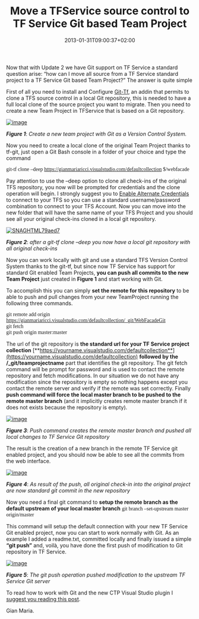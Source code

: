 ﻿---
title: "Move a TFService source control to TF Service Git based Team Project"
description: ""
date: 2013-01-31T09:00:37+02:00
draft: false
tags: [Git,Tfs]
categories: [Tfs]
---
Now that with Update 2 we have Git support on TF Service a standard question arise: “how can I move all source from a TF Service standard project to a TF Service Git based Team Project?” The answer is quite simple

First of all you need to install and Configure [Git-Tf](http://gittf.codeplex.com/), an addin that permits to clone a TFS source control in a local Git repository, this is needed to have a full local clone of the source project you want to migrate. Then you need to create a new Team Project in TFService that is based on a Git repository.

[![image](https://www.codewrecks.com/blog/wp-content/uploads/2013/01/image_thumb7.png "image")](https://www.codewrecks.com/blog/wp-content/uploads/2013/01/image7.png)

 ***Figure 1***: *Create a new team project with Git as a Version Control System.*

Now you need to create a local clone of the original Team Project thanks to tf-git, just open a Git Bash console in a folder of your choice and type the command

<font face="Consolas">git-tf clone &#8211;deep <a href="https://gianmariaricci.visualstudio.com/defaultcollection">https://gianmariaricci.visualstudio.com/defaultcollection</a> $/webfacade</font>

Pay attention to use the –deep option to clone all check-ins of the original TFS repository, you now will be prompted for credentials and the clone operation will begin. I strongly suggest you to [Enable Alternate Credentials](http://blogs.msdn.com/b/buckh/archive/2013/01/07/how-to-connect-to-tf-service-without-a-prompt-for-liveid-credentials.aspx) to connect to your TFS so you can use a standard username/password combination to connect to your TFS Account. Now you can move into the new folder that will have the same name of your TFS Project and you should see all your original check-ins cloned in a local git repository.

[![SNAGHTML79aed7](https://www.codewrecks.com/blog/wp-content/uploads/2013/01/SNAGHTML79aed7_thumb.png "SNAGHTML79aed7")](https://www.codewrecks.com/blog/wp-content/uploads/2013/01/SNAGHTML79aed7.png)

 ***Figure 2***: *after a git-tf clone –deep you now have a local git repository with all original check-ins*

Now you can work locally with git and use a standard TFS Version Control System thanks to the git-tf, but since now TF Service has support for standard Git enabled Team Projects,  **you can push all commits to the new Team Project** just created in  **Figure 1** and start working with Git.

To accomplish this you can simply  **set the remote for this repository** to be able to push and pull changes from your new TeamProject running the following three commands.

<font face="Consolas">git remote add origin <a href="https://gianmariaricci.visualstudio.com/defaultcollection/_git/WebFacadeGit">https://gianmariaricci.visualstudio.com/defaultcollection/_git/WebFacadeGit</a>      <br>git fetch      <br>git push origin master:master</font>

The url of the git repository is  **the standard url for your TF Service project collection** [**https://yourname.visualstudio.com/defaultcollection**](https://yourname.visualstudio.com/defaultcollection) **followed by the /\_git/teamprojectname** part that identifies the git repository. The git fetch command will be prompt for password and is used to contact the remote repository and fetch modifications. In our situation we do not have any modification since the repository is empty so nothing happens except you contact the remote server and verify if the remote was set correctly. Finally  **push command will force the local master branch to be pushed to the remote master branch** (and it implicitly creates remote master branch if it does not exists because the repository is empty).

[![image](https://www.codewrecks.com/blog/wp-content/uploads/2013/01/image_thumb8.png "image")](https://www.codewrecks.com/blog/wp-content/uploads/2013/01/image8.png)

 ***Figure 3***: *Push command creates the remote master branch and pushed all local changes to TF Service Git repository*

The result is the creation of a new branch in the remote TF Service git enabled project, and you should now be able to see all the commits from the web interface.

[![image](https://www.codewrecks.com/blog/wp-content/uploads/2013/01/image_thumb9.png "image")](https://www.codewrecks.com/blog/wp-content/uploads/2013/01/image9.png)

 ***Figure 4***: *As result of the push, all original check-in into the original project are now standard git commit in the new repository*

Now you need a final git command to  **setup the remote branch as the default upstream of your local master branch** <font face="Consolas">git branch &#8211;set-upstream master origin/master</font>

This command will setup the default connection with your new TF Service Git enabled project, now you can start to work normally with Git. As an example I added a readme.txt, committed locally and finally issued a simple **“git push”** and, voilà, you have done the first push of modification to Git repository in TF Service.

[![image](https://www.codewrecks.com/blog/wp-content/uploads/2013/01/image_thumb10.png "image")](https://www.codewrecks.com/blog/wp-content/uploads/2013/01/image10.png)

 ***Figure 5***: *The git push operation pushed modification to the upstream TF Service Git server*

To read how to work with Git and the new CTP Visual Studio plugin I [suggest you reading this post](http://blogs.msdn.com/b/visualstudioalm/archive/2013/01/30/getting-started-with-git-in-visual-studio-and-team-foundation-service.aspx).

Gian Maria.
